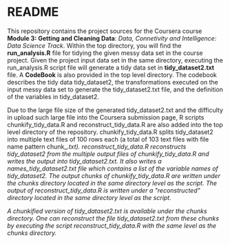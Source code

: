# README

This repository contains the project sources for the Coursera course **Module 3: Getting and Cleaning Data**: _Data, Connetivity and Intelligence: Data Science Track_. Within the top directory, you will find the **run_analysis.R** file for tidying the given messy data set in the course project. Given the project input data set in the same directory, executing the run_analysis.R script file will generate a tidy data set in **tidy_dataset2.txt** file. A **CodeBook** is also provided in the top level directory. The codebook describes the tidy data tidy\_dataset2, the transformations executed on the input messy data set to generate the tidy_dataset2.txt file, and the definition of the variables in tidy_dataset2.

Due to the large file size of the generated tidy\_dataset2.txt and the difficulty in upload such large file into the Coursera submission page, R scripts chunkify\_tidy_data.R and reconstruct\_tidy_data.R are also added into the top level directory of the repository. chunkify\_tidy\_data.R splits tidy\_dataset2 into multiple text files of 100 rows each (a total of 103 text files with file name pattern chunk\_<i>.txt). reconstruct_tidy_data.R reconstructs tidy\_dataset2 from the multiple output files of chunkify\_tidy_data.R and writes the output into tidy\_dataset2.txt. It also writes a names\_tidy\_dataset2.txt file which contains a list of the variable names of tidy_dataset2. The output chunks of chunkify\_tidy\_data.R are written under the _chunks_ directory located in the same directory level as the script. The output of reconstruct\_tidy\_data.R is written under a "reconstructed" directory located in the same directory level as the script.
  
A chunkified version of tidy_dataset2.txt is available under the _chunks_ directory. One can reconstruct the file tidy_dataset2.txt from these chunks by executing the script reconstruct_tidy_data.R with the same level as the _chunks_ directory.
